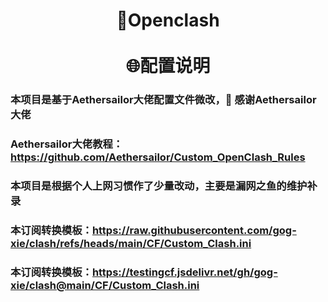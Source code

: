 <h1 align="center"> 🎯Openclash<br>⠀<br>🌐配置说明</h1>

### 本项目是基于Aethersailor大佬配置文件微改，🙏 感谢Aethersailor大佬
### Aethersailor大佬教程：https://github.com/Aethersailor/Custom_OpenClash_Rules
### 本项目是根据个人上网习惯作了少量改动，主要是漏网之鱼的维护补录
### 本订阅转换模板：https://raw.githubusercontent.com/gog-xie/clash/refs/heads/main/CF/Custom_Clash.ini
### 本订阅转换模板：https://testingcf.jsdelivr.net/gh/gog-xie/clash@main/CF/Custom_Clash.ini
